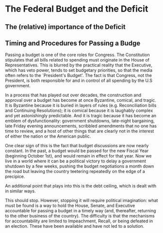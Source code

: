 # The Federal Budget and the Deficit


## The (relative) importance of the Deficit

## Timing and Procedures for Passing a Budge

Passing a budget is one of the core roles for
Congress. The Constitution stipulates that all
bills related to spending must originate in the
House of Representatives. This is blurred by the
practical reality that the Executive, which has
veto power, tends to set budgetary priorities, so
that the media often refers to the `President's
Budget'. The fact is that Congress, not the
President, is both responsible for and in control
of all spending by the U.S government.

In a process that has played out over decades,
the construction and approval over a budget has
become at once Byzantine, comical, and tragic.
It is Byzantine because it is buried in layers
of rules (e.g. Reconciliation bills and Continuing
Resolutions); it is comical because it is laughably
complex and yet astonishingly predictable. And it
is tragic because it has become an emblem of
dysfunctionality: government shutdowns, late-night
bargaining, late Friday evening announcements, 
scribbled amendments that no one has time to review, and
a host of other things that are clearly not in
the interest of either the nation or the American
public.

One clear sign of this is the fact that budget
discussions are now nearly constant. In the past, a budget
would be passed for the new Fiscal Year (beginning
October 1st), and would remain in effect for that
year. Now we live in a world where it can be a
political victory to delay a government shutdown by
a few weeks, pushing the budget negotiations a month
down the road but leaving the country teetering
repeatedly on the edge of a precipice.

An additional point that plays into this is the
debt ceiling, which is dealt with in similar ways.

This should stop. However, stopping it will require
political imagination: what must be found is a way
to hold the House, Senate, and Executive accountable
for passing a budget in a timely way (and, thereafter,
returning to the other business of the country). The
difficulty is that the mechanisms for accountability
are limited to Impeachment, Recall, or being defeated
in an election. These have been available and have
not led to a solution.







